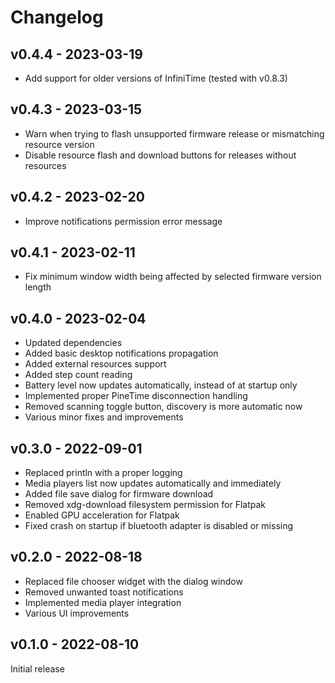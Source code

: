 # Changelog

## v0.4.4 - 2023-03-19

- Add support for older versions of InfiniTime (tested with v0.8.3)

## v0.4.3 - 2023-03-15

- Warn when trying to flash unsupported firmware release or mismatching resource version
- Disable resource flash and download buttons for releases without resources

## v0.4.2 - 2023-02-20

- Improve notifications permission error message

## v0.4.1 - 2023-02-11

- Fix minimum window width being affected by selected firmware version length


## v0.4.0 - 2023-02-04

- Updated dependencies
- Added basic desktop notifications propagation
- Added external resources support
- Added step count reading
- Battery level now updates automatically, instead of at startup only
- Implemented proper PineTime disconnection handling
- Removed scanning toggle button, discovery is more automatic now
- Various minor fixes and improvements


## v0.3.0 - 2022-09-01

- Replaced println with a proper logging
- Media players list now updates automatically and immediately
- Added file save dialog for firmware download
- Removed xdg-download filesystem permission for Flatpak
- Enabled GPU acceleration for Flatpak
- Fixed crash on startup if bluetooth adapter is disabled or missing


## v0.2.0 - 2022-08-18

- Replaced file chooser widget with the dialog window
- Removed unwanted toast notifications
- Implemented media player integration
- Various UI improvements


## v0.1.0 - 2022-08-10

Initial release
